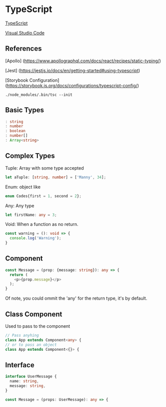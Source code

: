 # TypeScript

[TypeScript](https://www.typescriptlang.org/)

[Visual Studio Code](https://code.visualstudio.com/docs/languages/typescript)

## References

[Apollo] (https://www.apollographql.com/docs/react/recipes/static-typing/)

[Jest] (https://jestjs.io/docs/en/getting-started#using-typescript)

[Storybook Configuration] (https://storybook.js.org/docs/configurations/typescript-config/)

```
./node_modules/.bin/tsc --init
```

## Basic Types

```typescript
: string
: number
: boolean
: number[]
: Array<string>
```

## Complex Types

Tuple: Array with some type accepted

```typescript
let aTuple: [string, number] = ['Manny', 34];
```

Enum: object like

```typescript
enum Codes{first = 1, second = 2};
```

Any: Any type

```typescript
let firstName: any = 3;
```

Void: When a function as no return.

```typescript
const warning = (): void => {
  console.log('Warning');
}
```

## Component

```typescript
const Message = (prop: {message: string}): any => {
  return (
    <p>{prop.message}</p>
  );
}
```

Of note, you could ommit the 'any' for the return type, it's by default.

## Class Component

Used to pass to the component

```typescript
// Pass anyhing
class App extends Component<any> {
// or to pass an object
class App extends Component<{}> {
```

## Interface

```typescript
interface UserMessage {
  name: string,
  message: string,
}

const Message = (props: UserMessage): any => {
```
